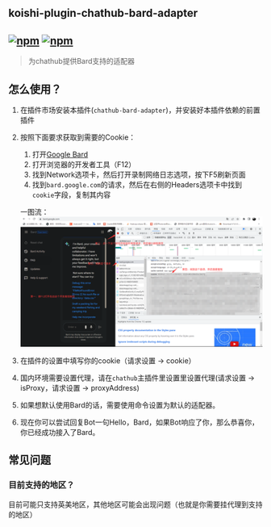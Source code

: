 ## koishi-plugin-chathub-bard-adapter

## [![npm](https://img.shields.io/npm/v/@dingyi222666/koishi-plugin-chathub-bard-adapter)](https://www.npmjs.com/package/@dingyi222666/koishi-plugin-chathub-bard-adapter) [![npm](https://img.shields.io/npm/dt/@dingyi222666/koishi-plugin-chathub-bard-adapter)](https://www.npmjs.com/package//@dingyi222666/koishi-plugin-chathub-bard-adapter)

> 为chathub提供Bard支持的适配器

## 怎么使用？

1. 在插件市场安装本插件(`chathub-bard-adapter`)，并安装好本插件依赖的前置插件
2. 按照下面要求获取到需要的Cookie：

    1. 打开[Google Bard](https://bard.google.com/)
    2. 打开浏览器的开发者工具（F12）
    3. 找到Network选项卡，然后打开录制网络日志选项，按下F5刷新页面
    4. 找到`bard.google.com`的请求，然后在右侧的Headers选项卡中找到`cookie`字段，复制其内容

    一图流：
    ![bard_cookie](../../screenshots/bard_cookies.png)

3. 在插件的设置中填写你的cookie（请求设置 -> cookie）
4. 国内环境需要设置代理，请在`chathub`主插件里设置里设置代理(请求设置 -> isProxy，请求设置 -> proxyAddress)
5. 如果想默认使用Bard的话，需要使用命令设置为默认的适配器。
6. 现在你可以尝试回复Bot一句Hello，Bard，如果Bot响应了你，那么恭喜你，你已经成功接入了Bard。

## 常见问题

### 目前支持的地区？

目前可能只支持英美地区，其他地区可能会出现问题（也就是你需要挂代理到支持的地区）
